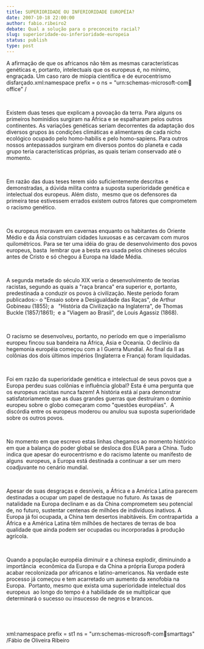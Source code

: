 ```yaml
---
title: SUPERIORIDADE OU INFERIORIDADE EUROPÉIA?
date: 2007-10-18 22:00:00
author: fabio.ribeiro2
debate: Qual a solução para o preconceito racial?
slug: superioridade-ou-inferioridade-europeia
status: publish 
type: post
---
```


A afirmação de que os africanos não têm as mesmas características genéticas e, portanto, intelectuais que os europeus é, no mínimo,  engraçada. Um caso raro de miopia científica e de eurocentrismo disfarçado.xml:namespace prefix = o ns = "urn:schemas-microsoft-com:office:office" /


 


Existem duas teses que explicam a povoação da terra. Para alguns os primeiros hominídios surgiram na África e se espalharam pelos outros continentes. As variações genéticas seriam decorrentes da adaptação dos diversos grupos às condições climáticas e alimentares de cada nicho ecológico ocupado pelo homo-habilis e pelo homo-sapiens. Para outros nossos antepassados surgiram em diversos pontos do planeta e cada grupo teria características próprias, as quais teriam conservado até o momento. 


 


Em razão das duas teses terem sido suficientemente descritas e demonstradas, a dúvida milita contra a suposta superioridade genética e intelectual dos europeus. Além disto,  mesmo que os defensores da primeira tese estivessem errados existem outros fatores que comprometem o racismo genético. 


 


Os europeus moravam em cavernas enquanto os habitantes do Oriente Médio e da Ásia construíam cidades luxuosas e as cercavam com muros quilométricos. Para se ter uma idéia do grau de desenvolvimento dos povos europeus, basta  lembrar que a besta era usada pelos chineses séculos antes de Cristo e só chegou á Europa na Idade Média. 


 


A segunda metade do século XIX veria o desenvolvimento de teorias racistas, segundo as quais a "raça branca" era superior e, portanto, predestinada a conduzir os povos à civilização. Neste período foram publicados:- o "Ensaio sobre a Desigualdade das Raças", de Arthur Gobineau (1855); a   "História da Civilização na Inglaterra", de Thomas Buckle (1857/1861);  e a "Viagem ao Brasil", de Louis Agassiz (1868).


 


O racismo se desenvolveu, portanto, no período em que o imperialismo europeu fincou sua bandeira na África, Ásia e Oceania. O declínio da hegemonia européia começou com a I Guerra Mundial. Ao final da II as colônias dos dois últimos impérios (Inglaterra e França) foram liquidadas. 


 


Foi em razão da superioridade genética e intelectual de seus povos que a Europa perdeu suas colônias e influência global? Esta é uma pergunta que os europeus racistas nunca fazem! A história está aí para demonstrar satisfatoriamente que as duas grandes guerras que destruíram o domínio europeu sobre o globo começaram como "questões européias".  A discórdia entre os europeus moderou ou anulou sua suposta superioridade sobre os outros povos. 


 


No momento em que escrevo estas linhas chegamos ao momento histórico em que a balança do poder global se desloca dos EUA para a China. Tudo indica que apesar do eurocentrismo e do racismo latente ou manifesto de alguns  europeus, a Europa está destinada a continuar a ser um mero coadjuvante no cenário mundial. 


 


Apesar de suas desgraças e desníveis, a África e a América Latina parecem destinadas a ocupar um papel de destaque no futuro. As taxas de natalidade na Europa declinam e as da China comprometem seu potencial de, no futuro, sustentar centenas de milhões de indivíduos inativos. A Europa já foi ocupada, a China tem desertos inabitáveis. Em contrapartida  a África e a América Latina têm milhões de hectares de terras de boa qualidade que ainda podem ser ocupadas ou incorporadas à produção agrícola.  


 


Quando a população européia diminuir e a chinesa explodir, diminuindo a importância  econômica da Europa e da China a própria Europa poderá acabar recolonizada por africanos e latino-americanos. Na verdade este processo já começou e tem acarretado um aumento da xenofobia na Europa.  Portanto, mesmo que exista uma superioridade intelectual dos europeus  ao longo do tempo é a habilidade de se multiplicar que determinará o sucesso ou insucesso de negros e brancos.


 


 


xml:namespace prefix = st1 ns = "urn:schemas-microsoft-com:office:smarttags" /Fábio de Oliveira Ribeiro


 


